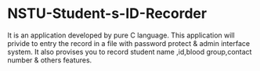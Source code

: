 NSTU-Student-s-ID-Recorder
==========================

It is an application developed by pure C language. This application will privide to entry the record in a file with password protect &amp; admin interface system. It also provises you to record student name ,id,blood group,contact number &amp; others features.
